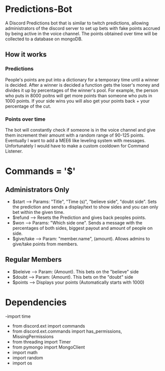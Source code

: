# Predictions-Bot
A Discord Predictions bot that is similar to twitch predictions, allowing administrators of the discord server to set up bets with fake points accrued by being active in the voice channel. The points obtained over time will be collected to a database on mongoDB. 

## How it works

### Predictions
People's points are put into a dictionary for a temporary time until a winner is decided. After a winner is decided a function gets the loser's money and divides it up by percentages of the winner's pool. For example, the person who puts in 8000 poitns will get more points than someone who puts in 1000 points. If your side wins you will also get your points back + your percentage of the cut.

### Points over time
The bot will constantly check if someone is in the voice channel and give them increment their amount with a random range of 90-125 points. Eventually I want to add a MEE6 like leveling system with messages. Unfortunately I would have to make a custom cooldown for Command Listener. 

# Commands = '$'
## Administrators Only
- $start --> Params: "Title", "Time (s)", "believe side", "doubt side". Sets the prediction and sends a display/text to show sides and you can only bet within the given time.
- $refund --> Resets the Prediction and gives back peoples points.
- $won --> Params: "Which side one". Sends a message with the percentages of both sides, biggest payout and amount of people on side.
- $give/take --> Param: "member.name", (amount). Allows admins to give/take points from members.  

## Regular Members
- $beleive --> Param: (Amount). This bets on the "believe" side 
- $doubt --> Param: (Amount). This bets on the "doubt" side
- $points --> Displays your points (Automatically starts with 1000)

# Dependencies
-import time
- from discord.ext import commands
- from discord.ext.commands import has_permissions, MissingPermissions
- from threading import Timer
- from pymongo import MongoClient
- import math
- import random
- import os
